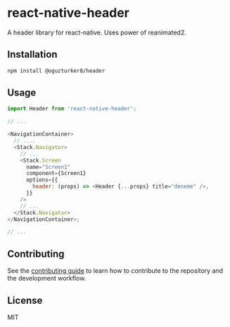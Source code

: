 # react-native-header

A header library for react-native. Uses power of reanimated2.

## Installation

```sh
npm install @oguzturker8/header
```

## Usage

```js
import Header from 'react-native-header';

// ...

<NavigationContainer>
  // ....
  <Stack.Navigator>
    // ...
    <Stack.Screen
      name="Screen1"
      component={Screen1}
      options={{
        header: (props) => <Header {...props} title="deneme" />,
      }}
    />
    // ...
  </Stack.Navigator>
</NavigationContainer>;

// ...
```

## Contributing

See the [contributing guide](CONTRIBUTING.md) to learn how to contribute to the repository and the development workflow.

## License

MIT
